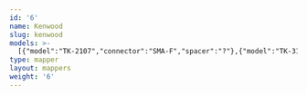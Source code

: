 ```yaml
---
id: '6'
name: Kenwood
slug: kenwood
models: >-
  [{"model":"TK-2107","connector":"SMA-F","spacer":"?"},{"model":"TK-3107","connector":"SMA-F","spacer":"?"},{"model":"TK-2260","connector":"SMA-F","spacer":"?"},{"model":"TK-3260","connector":"SMA-F","spacer":"?"},{"model":"TK-3160","connector":"SMA-F","spacer":"?"},{"model":"TK-278","connector":"SMA-F","spacer":"?"},{"model":"TK-378","connector":"SMA-F","spacer":"?"},{"model":"TH-D7A","connector":"SMA-M","spacer":"?"},{"model":"TH-D7E","connector":"SMA-M","spacer":"?"},{"model":"TH-D72A","connector":"SMA-M","spacer":"?"},{"model":"TH-D72E","connector":"SMA-M","spacer":"?"},{"model":"TH-G71A","connector":"SMA-M","spacer":"?"},{"model":"TH-G71E","connector":"SMA-M","spacer":"?"},{"model":"TH-D74","connector":"SMA-M","spacer":"?"},{"model":"TH-F6A","connector":"SMA-M","spacer":"?"}]
type: mapper
layout: mappers
weight: '6'
---
```


